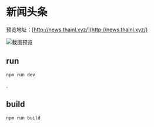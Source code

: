 # 新闻头条

预览地址：[http://news.thainl.xyz/](http://news.thainl.xyz/)

![截图预览](https://i.loli.net/2021/03/15/8FGnocZxaPIb5N1.png)

## run

```
npm run dev
```

.

## build

```
npm run build
```